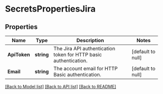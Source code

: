 # SecretsPropertiesJira

## Properties
Name | Type | Description | Notes
------------ | ------------- | ------------- | -------------
**ApiToken** | **string** | The Jira API authentication token for HTTP basic authentication. | [default to null]
**Email** | **string** | The account email for HTTP Basic authentication. | [default to null]

[[Back to Model list]](../README.md#documentation-for-models) [[Back to API list]](../README.md#documentation-for-api-endpoints) [[Back to README]](../README.md)


